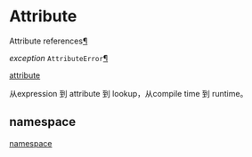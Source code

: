 # Attribute

Attribute references[¶](https://docs.python.org/3/reference/expressions.html#attribute-references)

*exception* `AttributeError`[¶](https://docs.python.org/3/library/exceptions.html#AttributeError)

[attribute](https://docs.python.org/3/glossary.html#term-attribute)



从expression 到 attribute 到 lookup，从compile time 到 runtime。



## namespace

[namespace](https://docs.python.org/3/glossary.html#term-namespace)



